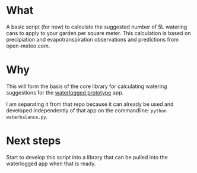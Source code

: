 # What
A basic script (for now) to calculate the suggested number of 5L watering cans to apply to your garden per square meter. This calculation is based on precipiation and evapotranspiration observations and predictions from open-meteo.com. 

# Why
This will form the basis of the core library for calculating watering suggestions for the [waterlogged prototype](https://github.com/nseymoursmith/waterlogged-prototype) app.

I am separating it from that repo because it can already be used and developed independently of that app on the commandline: `python waterbalance.py`.

# Next steps
Start to develop this script into a library that can be pulled into the waterlogged app when that is ready.
